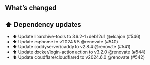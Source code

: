 ## What’s changed
## ⬆️ Dependency updates

- ⬆️ Update libarchive-tools to 3.6.2-1+deb12u1 @elcajon (#546)
- ⬆️ Update esphome to v2024.5.5 @renovate (#540)
- ⬆️ Update caddyserver/caddy to v2.8.4 @renovate (#541)
- ⬆️ Update docker/login-action action to v3.2.0 @renovate (#544)
- ⬆️ Update cloudflare/cloudflared to v2024.6.0 @renovate (#542)
